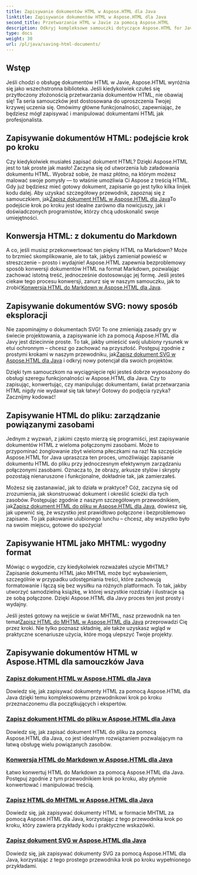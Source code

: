 ```yaml
---
title: Zapisywanie dokumentów HTML w Aspose.HTML dla Java
linktitle: Zapisywanie dokumentów HTML w Aspose.HTML dla Java
second_title: Przetwarzanie HTML w Javie za pomocą Aspose.HTML
description: Odkryj kompleksowe samouczki dotyczące Aspose.HTML for Java, które przeprowadzą Cię przez proces zapisywania dokumentów HTML, konwersji do formatu Markdown i nie tylko.
type: docs
weight: 30
url: /pl/java/saving-html-documents/
---
```

## Wstęp

Jeśli chodzi o obsługę dokumentów HTML w Javie, Aspose.HTML wyróżnia się jako wszechstronna biblioteka. Jeśli kiedykolwiek czułeś się przytłoczony złożonością przetwarzania dokumentów HTML, nie obawiaj się! Ta seria samouczków jest dostosowana do uproszczenia Twojej krzywej uczenia się. Omówimy główne funkcjonalności, zapewniając, że będziesz mógł zapisywać i manipulować dokumentami HTML jak profesjonalista. 

## Zapisywanie dokumentów HTML: podejście krok po kroku

 Czy kiedykolwiek musiałeś zapisać dokument HTML? Dzięki Aspose.HTML jest to tak proste jak masło! Zaczyna się od utworzenia lub załadowania dokumentu HTML. Wyobraź sobie, że masz płótno, na którym możesz malować swoje pomysły — to właśnie umożliwia Ci Aspose z treścią HTML. Gdy już będziesz mieć gotowy dokument, zapisanie go jest tylko kilka linijek kodu dalej. Aby uzyskać szczegółowy przewodnik, zapoznaj się z samouczkiem, jak[Zapisz dokument HTML w Aspose.HTML dla Java](./save-html-document/)To podejście krok po kroku jest idealne zarówno dla nowicjuszy, jak i doświadczonych programistów, którzy chcą udoskonalić swoje umiejętności.

## Konwersja HTML: z dokumentu do Markdown

 A co, jeśli musisz przekonwertować ten piękny HTML na Markdown? Może to brzmieć skomplikowanie, ale to tak, jakbyś zamieniał powieść w streszczenie – prosto i wydajnie! Aspose.HTML zapewnia bezproblemowy sposób konwersji dokumentów HTML na format Markdown, pozwalając zachować istotną treść, jednocześnie dostosowując jej formę. Jeśli jesteś ciekaw tego procesu konwersji, zanurz się w naszym samouczku, jak to zrobić[Konwersja HTML do Markdown w Aspose.HTML dla Java](./convert-html-to-markdown/). 

## Zapisywanie dokumentów SVG: nowy sposób eksploracji

 Nie zapominajmy o dokumentach SVG! To one zmieniają zasady gry w świecie projektowania, a zapisywanie ich za pomocą Aspose.HTML dla Javy jest dziecinnie proste. To tak, jakby umieścić swój ulubiony rysunek w etui ochronnym – chcesz go zachować na przyszłość. Postępuj zgodnie z prostymi krokami w naszym przewodniku, jak[Zapisz dokument SVG w Aspose.HTML dla Java](./save-svg-document/) i odkryj nowy potencjał dla swoich projektów.

Dzięki tym samouczkom na wyciągnięcie ręki jesteś dobrze wyposażony do obsługi szeregu funkcjonalności w Aspose.HTML dla Java. Czy to zapisując, konwertując, czy manipulując dokumentami, świat przetwarzania HTML nigdy nie wydawał się tak łatwy! Gotowy do podjęcia ryzyka? Zacznijmy kodować!

## Zapisywanie HTML do pliku: zarządzanie powiązanymi zasobami

Jednym z wyzwań, z jakimi często mierzą się programiści, jest zapisywanie dokumentów HTML z wieloma połączonymi zasobami. Może to przypominać żonglowanie zbyt wieloma piłeczkami na raz! Na szczęście Aspose.HTML for Java upraszcza ten proces, umożliwiając zapisanie dokumentu HTML do pliku przy jednoczesnym efektywnym zarządzaniu połączonymi zasobami. Oznacza to, że obrazy, arkusze stylów i skrypty pozostają nienaruszone i funkcjonalne, dokładnie tak, jak zamierzałeś. 

Możesz się zastanawiać, jak to działa w praktyce? Cóż, zaczyna się od zrozumienia, jak skonstruować dokument i określić ścieżki dla tych zasobów. Postępując zgodnie z naszym szczegółowym przewodnikiem, jak[Zapisz dokument HTML do pliku w Aspose.HTML dla Java](./save-html-to-file/), dowiesz się, jak upewnić się, że wszystko jest prawidłowo połączone i bezproblemowo zapisane. To jak pakowanie ulubionego lunchu – chcesz, aby wszystko było na swoim miejscu, gotowe do spożycia!

## Zapisywanie HTML jako MHTML: wygodny format

Mówiąc o wygodzie, czy kiedykolwiek rozważałeś użycie MHTML? Zapisanie dokumentu HTML jako MHTML może być wybawieniem, szczególnie w przypadku udostępniania treści, które zachowują formatowanie i łączą się bez wysiłku na różnych platformach. To tak, jakby utworzyć samodzielną książkę, w której wszystkie rozdziały i ilustracje są ze sobą połączone. Dzięki Aspose.HTML dla Javy proces ten jest prosty i wydajny.

 Jeśli jesteś gotowy na wejście w świat MHTML, nasz przewodnik na ten temat[Zapisz HTML do MHTML w Aspose.HTML dla Java](./save-html-to-mhtml/) przeprowadzi Cię przez kroki. Nie tylko poznasz składnię, ale także uzyskasz wgląd w praktyczne scenariusze użycia, które mogą ulepszyć Twoje projekty. 

## Zapisywanie dokumentów HTML w Aspose.HTML dla samouczków Java
### [Zapisz dokument HTML w Aspose.HTML dla Java](./save-html-document/)
Dowiedz się, jak zapisywać dokumenty HTML za pomocą Aspose.HTML dla Java dzięki temu kompleksowemu przewodnikowi krok po kroku przeznaczonemu dla początkujących i ekspertów.
### [Zapisz dokument HTML do pliku w Aspose.HTML dla Java](./save-html-to-file/)
Dowiedz się, jak zapisać dokument HTML do pliku za pomocą Aspose.HTML dla Java, co jest idealnym rozwiązaniem pozwalającym na łatwą obsługę wielu powiązanych zasobów.
### [Konwersja HTML do Markdown w Aspose.HTML dla Java](./convert-html-to-markdown/)
Łatwo konwertuj HTML do Markdown za pomocą Aspose.HTML dla Java. Postępuj zgodnie z tym przewodnikiem krok po kroku, aby płynnie konwertować i manipulować treścią.
### [Zapisz HTML do MHTML w Aspose.HTML dla Java](./save-html-to-mhtml/)
Dowiedz się, jak zapisywać dokumenty HTML w formacie MHTML za pomocą Aspose.HTML dla Java, korzystając z tego przewodnika krok po kroku, który zawiera przykłady kodu i praktyczne wskazówki.
### [Zapisz dokument SVG w Aspose.HTML dla Java](./save-svg-document/)
Dowiedz się, jak zapisywać dokumenty SVG za pomocą Aspose.HTML dla Java, korzystając z tego prostego przewodnika krok po kroku wypełnionego przykładami.